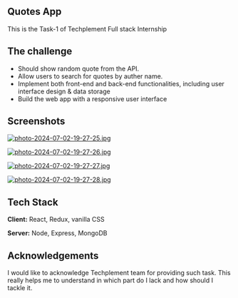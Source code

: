 ## Quotes App

This is the Task-1 of Techplement Full stack Internship


## The challenge

- Should show random quote from the API.
- Allow users to search for quotes by auther name.
- Implement both front-end and back-end functionalities, including user interface design & data storage
- Build the web app with a responsive user interface

## Screenshots

[![photo-2024-07-02-19-27-25.jpg](https://i.postimg.cc/0Q5CtV65/photo-2024-07-02-19-27-25.jpg)](https://postimg.cc/94ST0tts)

[![photo-2024-07-02-19-27-26.jpg](https://i.postimg.cc/j584ByNH/photo-2024-07-02-19-27-26.jpg)](https://postimg.cc/FdLSLdTz)

[![photo-2024-07-02-19-27-27.jpg](https://i.postimg.cc/Fz7Vv1g2/photo-2024-07-02-19-27-27.jpg)](https://postimg.cc/9wH7tmkp)

[![photo-2024-07-02-19-27-28.jpg](https://i.postimg.cc/d3pmVv5D/photo-2024-07-02-19-27-28.jpg)](https://postimg.cc/T5jWk8MX)


## Tech Stack

**Client:** React, Redux, vanilla CSS

**Server:** Node, Express, MongoDB



## Acknowledgements

I would like to acknowledge Techplement team for providing such task. This really helps me to understand in which part do I lack and how should I tackle it.